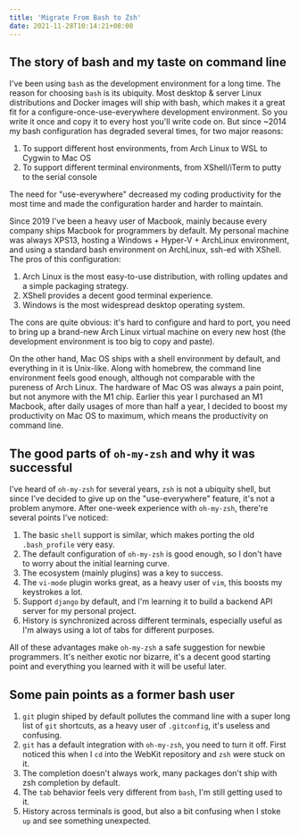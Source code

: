```yaml
---
title: 'Migrate From Bash to Zsh'
date: 2021-11-28T10:14:21+08:00
---
```


## The story of bash and my taste on command line

I've been using `bash` as the development environment for a long time. The reason for choosing `bash` is its ubiquity.
Most desktop & server Linux distributions and Docker images will ship with bash, which makes it a great fit for a
configure-once-use-everywhere development environment. So you write it once and copy it to every host you'll write
code on. But since ~2014 my bash configuration has degraded several times, for two major reasons:

1. To support different host environments, from Arch Linux to WSL to Cygwin to Mac OS
2. To support different terminal environments, from XShell/iTerm to putty to the serial console

The need for "use-everywhere" decreased my coding productivity for the most time and made the configuration
   harder and harder to maintain.

Since 2019 I've been a heavy user of Macbook, mainly because
every company ships Macbook for programmers by default. My personal machine was always XPS13, hosting a
Windows + Hyper-V + ArchLinux environment, and using a standard bash environment on ArchLinux, ssh-ed with XShell.
The pros of this configuration:

1. Arch Linux is the most easy-to-use distribution, with rolling updates and a simple packaging strategy.
2. XShell provides a decent good terminal experience.
3. Windows is the most widespread desktop operating system.

The cons are quite obvious: it's hard to configure and hard to port, you need to bring up a brand-new
Arch Linux virtual machine on every new host (the development environment is too big to copy and paste).

On the other hand, Mac OS ships with a shell environment by default, and everything in it is Unix-like.
Along with homebrew, the command line environment feels good enough, although not comparable with the pureness
of Arch Linux. The hardware of Mac OS was always a pain point, but not anymore with the M1 chip. Earlier this year I
purchased an M1 Macbook, after daily usages of more than half a year, I decided to boost my productivity on Mac OS
to maximum, which means the productivity on command line.

## The good parts of `oh-my-zsh` and why it was successful

I've heard of `oh-my-zsh` for several years, `zsh` is not a ubiquity shell, but since I've decided to give up
on the "use-everywhere" feature, it's not a problem anymore. After one-week experience with `oh-my-zsh`, there're
several points I've noticed:

1. The basic `shell` support is similar, which makes porting the old `.bash_profile` very easy.
2. The default configuration of `oh-my-zsh` is good enough, so I don't have to worry about the initial learning curve.
3. The ecosystem (mainly plugins) was a key to success.
4. The `vi-mode` plugin works great, as a heavy user of `vim`, this boosts my keystrokes a lot.
5. Support `django` by default, and I'm learning it to build a backend API server for my personal project.
6. History is synchronized across different terminals, especially useful as I'm always using a lot of tabs for different purposes.

All of these advantages make `oh-my-zsh` a safe suggestion for newbie programmers. It's neither exotic nor bizarre,
it's a decent good starting point and everything you learned with it will be useful later.

## Some pain points as a former bash user

1. `git` plugin shiped by default pollutes the command line with a super long list of `git` shortcuts, as a heavy user of `.gitconfig`,
   it's useless and confusing.
2. `git` has a default integration with `oh-my-zsh`, you need to turn it off. First noticed this when I `cd` into the
   WebKit repository and `zsh` were stuck on it.
3. The completion doesn't always work, many packages don't ship with zsh completion by default.
4. The `tab` behavior feels very different from `bash`, I'm still getting used to it.
5. History across terminals is good, but also a bit confusing when I stoke `up` and see something unexpected.
